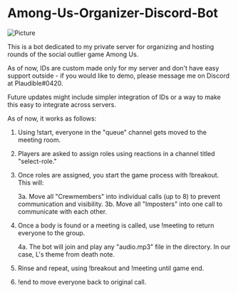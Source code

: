 # Among-Us-Organizer-Discord-Bot
![Picture](https://i.imgur.com/hyOY9VN.png)

This is a bot dedicated to my private server for organizing and hosting rounds of the social outlier game Among Us.

As of now, IDs are custom made only for my server and don't have easy support outside - if you would like to demo,
please message me on Discord at Plaudible#0420. 

Future updates might include simpler integration of IDs or a way to make this easy to integrate across servers.

As of now, it works as follows:

1. Using !start, everyone in the "queue" channel gets moved to the meeting room.
2. Players are asked to assign roles using reactions in a channel titled "select-role."
3. Once roles are assigned, you start the game process with !breakout. This will:

    3a. Move all "Crewmembers" into individual calls (up to 8) to prevent communication and visibility.
    3b. Move all "Imposters" into one call to communicate with each other.
4. Once a body is found or a meeting is called, use !meeting to return everyone to the group.

    4a. The bot will join and play any "audio.mp3" file in the directory. In our case, L's theme from death note.
5. Rinse and repeat, using !breakout and !meeting until game end.
6. !end to move everyone back to original call.
